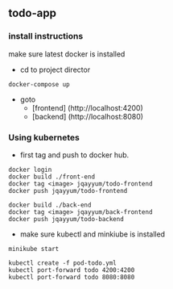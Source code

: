## todo-app

### install instructions

make sure latest docker is installed

- cd to project director
```
docker-compose up
```
- goto 
  * [frontend] (http://localhost:4200)
  * [backend] (http://localhost:8080)



### Using kubernetes

- first tag and push to docker hub.
```
docker login
docker build ./front-end
docker tag <image> jqayyum/todo-frontend
docker push jqayyum/todo-frontend

docker build ./back-end
docker tag <image> jqayyum/back-frontend
docker push jqayyum/todo-backend
```

- make sure kubectl and minkiube is installed
```
minikube start

kubectl create -f pod-todo.yml
kubectl port-forward todo 4200:4200
kubectl port-forward todo 8080:8080
```
